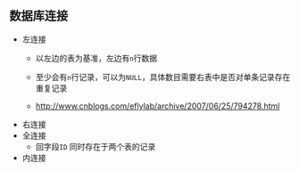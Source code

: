 ## 数据库连接
* 左连接
    * 以左边的表为基准，左边有`n`行数据
    
    * 至少会有`n`行记录，可以为`NULL`，具体数目需要右表中是否对单条记录存在重复记录
    
    * http://www.cnblogs.com/eflylab/archive/2007/06/25/794278.html
* 右连接
* 全连接
    * 回字段`ID` 同时存在于两个表的记录
* 内连接

